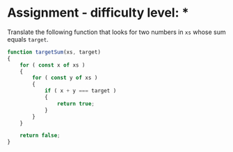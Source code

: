 # Assignment - difficulty level: *

Translate the following function that looks for two numbers in `xs` whose sum equals `target`.

```javascript
function targetSum(xs, target)
{
    for ( const x of xs )
    {
        for ( const y of xs )
        {
            if ( x + y === target )
            {
                return true;
            }
        }
    }

    return false;
}
```
